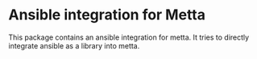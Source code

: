 # Ansible integration for Metta

This package contains an ansible integration for metta. It tries to directly integrate
ansible as a library into metta.
